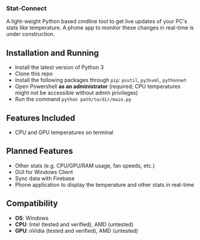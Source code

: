 ### Stat-Connect

A light-weight Python based cmdline tool to get live updates of your PC's stats like temperature. A phone app to monitor these changes in real-time is under construction.

## Installation and Running
- Install the latest version of Python 3
- Clone this repo
- Install the following packages through `pip`: `psutil`, `py3nvml`, `pythonnet`
- Open Powershell **as an administrator** (required; CPU temperatures might not be accessible without admin privileges)
- Run the command `python path/to/dir/main.py`

## Features Included
- CPU and GPU temperatures on terminal

## Planned Features
- Other stats (e.g. CPU/GPU/RAM usage, fan speeds, etc.)
- GUI for Windows Client
- Sync data with Firebase
- Phone application to display the temperature and other stats in real-time

## Compatibility
- **OS**: Windows
- **CPU**: Intel (tested and verified), AMD (untested)
- **GPU**: nVidia (tested and verified), AMD (untested)
